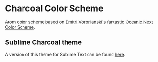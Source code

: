 # Charcoal Color Scheme

Atom color scheme based on [Dmitri Voronianski's](https://github.com/voronianski) fantastic [Oceanic Next Color Scheme](https://github.com/voronianski/oceanic-next-color-scheme).

## Sublime Charcoal theme
A version of this theme for Sublime Text can be found [here](https://github.com/Dnld/charcoal-color-scheme).
